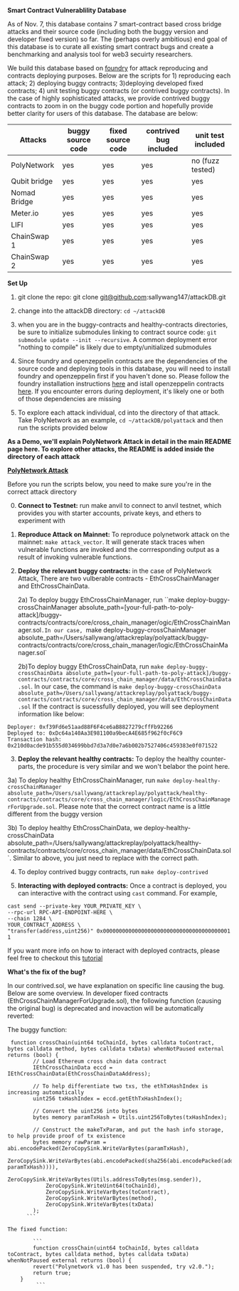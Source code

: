 **Smart Contract Vulnerablility Database**

As of Nov. 7, this database contains 7 smart-contract based cross bridge attacks and their source code (including both
the buggy version and developer fixed version) so far. The (perhaps overly ambitious) end goal of this database is to curate all existing smart contract bugs and create a benchmarking and analysis tool for web3 secuirty researchers. 

We build this database based on [foundry](https://github.com/smartcontractkit/foundry-starter-kit)
for attack reproducing and contracts deploying purposes. Below are the scripts for 1) reproducing each attack; 2) deploying 
buggy contracts; 3)deploying developed fixed contracts; 4) unit testing buggy contracts (or contrived buggy contracts). In the case 
of highly sophisticated attacks, we provide contrived buggy contracts to zoom in on the buggy code portion and hopefully 
provide better clarity for users of this database. The database are below: 

| Attacks       | buggy source code |fixed source code  |contrived bug included     |unit test included|
| ------------- | ----------------- | ------------------|---------------------------|------------------|
| PolyNetwork   | yes               | yes               |yes                        | no (fuzz tested) |
| Qubit bridge  | yes               | yes               |yes                        | yes              |
| Nomad Bridge  | yes               | yes               |yes                        | yes              |
| Meter.io      | yes               | yes               |yes                        | yes              |
| LIFI          | yes               | yes               |yes                        | yes              |
| ChainSwap 1   | yes               | yes               |yes                        | yes              |
| ChainSwap 2   | yes               | yes               |yes                        | yes              |

**Set Up**

1. git clone the repo: git clone git@github.com:sallywang147/attackDB.git

2. change into the attackDB directory: `cd ~/attackDB` 

3. when you are in the buggy-contracts and healthy-contracts directories, be sure to initialize submodules linking to contract source code: `git submodule update --init --recursive`. A common deployment error "nothing to compile" is likely due to empty/unitialized submodules

4. Since foundry and openzeppelin contracts are the dependencies of the source code and deploying tools in this database,  you will need to install foundry and openzeppelin first if you haven't done so. Please follow the foundry installation instructions [here](https://book.getfoundry.sh/getting-started/installation) and istall openzeppelin contracts [here](https://docs.openzeppelin.com/cli/2.6/getting-started). If you encounter errors during deployment, it's likely one or both of those dependencies are missing
 
5. To explore each attack individual, cd into the directory of that attack. Take PolyNetwork as an example,  `cd ~/attackDB/polyattack` and then run the scripts provided below

**As a Demo, we'll explain PolyNetwork Attack in detail in the main README page here. To explore other attacks, the README is added inside the directory of each attack**

**[PolyNetwork Attack](https://research.kudelskisecurity.com/2021/08/12/the-poly-network-hack-explained/)**

Before you run the scripts below, you need to make sure you're in the correct attack directory

0. **Connect to Testnet:** run make anvil to connect to anvil testnet, which provides you with starter accounts, private keys,  and ethers to experiment with

1. **Reproduce Attack on Mainnet:** To reproduce polynetwork attack on the mainnet: `make attack_vector`. It will generate stack traces when vulnerable functions are invoked and the corrresponding output as a result of invoking vulnerable functions.

2. **Deploy the relevant buggy contracts:** in the case of PolyNetwork Attack, There are two vulberable contracts - EthCrossChainManager and EthCrossChainData. 

   2a) To deploy buggy EthCrossChainManager, run ``make deploy-buggy-crossChainManager absolute_path=[your-full-path-to-poly-attack]/buggy-contracts/contracts/core/cross_chain_manager/ogic/EthCrossChainManager.sol`.In our case, `make deploy-buggy-crossChainManager absolute_path=/Users/sallywang/attackreplay/polyattack/buggy-contracts/contracts/core/cross_chain_manager/logic/EthCrossChainManager.sol`
   
   2b)To deploy buggy EthCrossChainData, run `make deploy-buggy-crossChainData absolute_path=[your-full-path-to-poly-attack]/buggy-contracts/contracts/core/cross_chain_manager/data/EthCrossChainData.sol`. In our case, the command is `make deploy-buggy-crossChainData absolute_path=/Users/sallywang/attackreplay/polyattack/buggy-contracts/contracts/core/cross_chain_manager/data/EthCrossChainData.sol` If the contract is sucessfully deployed, you will see deployment information like below: 
  
  ```
  Deployer: 0xf39Fd6e51aad88F6F4ce6aB8827279cffFb92266
  Deployed to: 0xDc64a140Aa3E981100a9becA4E685f962f0cF6C9
  Transaction hash: 0x210d0acde91b555d034699bbd7d3a7d0e7a6b002b7527406c459383e0f071522
  ```

3. **Deploy the relevant healthy contracts:** To deploy the healthy counter-parts, the procedure is very similar and we won't belabor the point here. 

  3a) To deploy healthy EthCrossChainManager, run `make deploy-healthy-crossChainManager absolute_path=/Users/sallywang/attackreplay/polyattack/healthy-contracts/contracts/core/cross_chain_manager/logic/EthCrossChainManagerForUpgrade.sol`. Please note that the correct contract name is a little different from the buggy version
  
  3b) To deploy healthy EthCrossChainData, we deploy-healthy-crossChainData absolute_path=/Users/sallywang/attackreplay/polyattack/healthy-contracts/contracts/core/cross_chain_manager/data/EthCrossChainData.sol`. Similar to above, you just need to replace with the correct path. 
  

4. To deploy contrived buggy contracts, run  `make deploy-contrived`


6. **Interacting with deployed contracts:** Once a contract is deployed, you can interactive with the contract using `cast` command. For example, 

```
cast send --private-key YOUR_PRIVATE_KEY \
--rpc-url RPC-API-ENDPOINT-HERE \
--chain 1284 \
YOUR_CONTRACT_ADDRESS \
"transfer(address,uint256)" 0x0000000000000000000000000000000000000001 1
```
If you want more info on how to interact with deployed contracts, please feel free to checkout this [tutorial](https://docs.moonbeam.network/builders/build/eth-api/dev-env/foundry/) 

**What's the fix of the bug?**

In our contrived.sol, we have explanation on specific line causing the bug. Below are some overview. 
In developer fixed contracts (EthCrossChainManagerForUpgrade.sol), the following function (causing the original bug) is deprecated and inovaction will be automatically reverted: 

The buggy function: 

```
 function crossChain(uint64 toChainId, bytes calldata toContract, bytes calldata method, bytes calldata txData) whenNotPaused external returns (bool) {
        // Load Ethereum cross chain data contract
        IEthCrossChainData eccd = IEthCrossChainData(EthCrossChainDataAddress);
        
        // To help differentiate two txs, the ethTxHashIndex is increasing automatically
        uint256 txHashIndex = eccd.getEthTxHashIndex();
        
        // Convert the uint256 into bytes
        bytes memory paramTxHash = Utils.uint256ToBytes(txHashIndex);
        
        // Construct the makeTxParam, and put the hash info storage, to help provide proof of tx existence
        bytes memory rawParam = abi.encodePacked(ZeroCopySink.WriteVarBytes(paramTxHash),
            ZeroCopySink.WriteVarBytes(abi.encodePacked(sha256(abi.encodePacked(address(this), paramTxHash)))),
            ZeroCopySink.WriteVarBytes(Utils.addressToBytes(msg.sender)),
            ZeroCopySink.WriteUint64(toChainId),
            ZeroCopySink.WriteVarBytes(toContract),
            ZeroCopySink.WriteVarBytes(method),
            ZeroCopySink.WriteVarBytes(txData)
        );
      ```
      
The fixed function: 
      
        ```   
        function crossChain(uint64 toChainId, bytes calldata toContract, bytes calldata method, bytes calldata txData) whenNotPaused external returns (bool) {
        revert("Polynetwork v1.0 has been suspended, try v2.0.");
        return true;
    }
         ```
         
